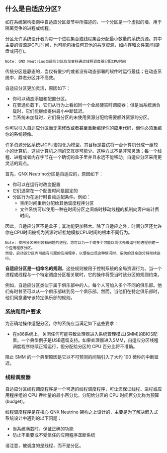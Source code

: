 ## 什么是自适应分区?

如在系统架构指南中自适应分区章节中所描述的，一个分区是一个虚拟的墙，用于隔离竞争的进程或线程。

分区允许系统设计者为每一个进程集合或线程集合分配最小数量的系统资源。其中主要的资源是CPU时间，也可能包括任何其他的共享资源，如内存和文件空间(硬盘或闪存)。

```
Note: QNX Neutrino自适应分区仅仅支持通过线程调度器分配CPU时间
```

传统分区是静态的，当仅有很少的或者没有动态部署的软件时运行最佳；在动态系统中，静态分区并不高效。

自适应分区更加灵活，原因如下：

- 你可以动态添加和配置分区。
- 在普通负载下，它们从行为上看如同一个全局硬实时调度器；但是当系统满负载时，它们能继续提供最小中断延迟。
- 当系统未加载时，它们将分区的未使用资源分配给需要额外资源的分区。

你可以引入自适应分区而无需修改或者甚至重新编译你的应用代码，但你必须重编你的系统镜像。

许多资源分区系统以CPU虚拟化为模型，其目标是尝试将一台计算机分成一组较小的计算机，这些计算机之间的交互尽可能少。这种方式不是非常灵活；每一个线程、进程或者内存字节在一个确切的盒子里并且永远不能移动。自适应分区采用更灵活的观点。

首先，QNX Neutrino分区是自适应的，原因如下：

- 你可以在运行时改变配置
- 它们通常在一个配置时间是固定的
- 分区行为在运行时自动适配条件。例如：
  - 空闲时间重新分配给其他调度程序分区
  - 文件系统可以使用一种在时间分区之间临时移动线程的机制向客户端计费时间。

因此，自适应分区不是盒子；其功能更加强大。除了自适应之外，时间分区还允许你在CPU时间被视为资源时轻松地模拟CPU时间的根本不同行为。

```
Note: 使用分区来封装有问题的进程。您可以为一个或多个可能以高优先级运行的进程创建一个应用程序分区。
然后，启动该分区内可能有问题的应用程序，以便在出现这种情况时，系统的其余部分将继续运行。
```

**自适应分区是一组命名的规则**。这些规则被用于控制系统的全局资源行为。当一个进程或线程与一个特定调度分区相关联时，它的操作将受当时该分区的规则约束。

例如，自适应分区类似于属于俱乐部中的人。每个人可加入多个不同的俱乐部。他们有时甚至可以从一个俱乐部转到另一个俱乐部。然而，当他们在特定俱乐部时，他们同意遵守该特定俱乐部的规则。

### 系统和用户要求

为正确地操作适配分区，你的系统应当满足如下这些要求：

- 在x86系统上，关闭任何可能导致处理器进入系统管理模式(SMM)的BIOS配置。一个典型例子是USB遗留支持。如果处理器进入SMM，自适应分区线程调度程序继续正常运行，但分配给分区的 CPU 百分比将不准确。

阻止 SMM 的一个典型原因是它以不可预测的间隔引入了大约 100 微秒的中断延迟。

### 线程调度器

自适应分区线程调度程序是一个可选的线程调度程序，可让您保证线程、进程或应用程序组的 CPU 吞吐量的最小百分比。分配给分区的 CPU 时间百分比称为预算(budget)。

线程调度程序是在核心 QNX Neutrino 架构之上设计的，主要是为了解决嵌入式系统设计中遇到的以下问题：

- 当系统满载时，保证正确的功能
- 防止不重要或不受信任的应用程序垄断系统

请注意，被调度的是线程，而不是分区。







